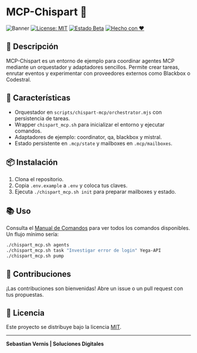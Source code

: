 # MCP-Chispart 🚀

![Banner](https://img.shields.io/badge/MCP--Chispart-Agentes%20en%20acci%C3%B3n-1e88e5?style=for-the-badge)
[![License: MIT](https://img.shields.io/badge/License-MIT-blue.svg)](LICENSE) [![Estado Beta](https://img.shields.io/badge/Estado-Beta-orange.svg)]() [![Hecho con ❤️](https://img.shields.io/badge/Hecho%20con-%E2%9D%A4-red.svg)]()

## 📝 Descripción

MCP-Chispart es un entorno de ejemplo para coordinar agentes MCP mediante un orquestador y adaptadores sencillos. Permite crear tareas, enrutar eventos y experimentar con proveedores externos como Blackbox o Codestral.

## 🚀 Características

- Orquestador en `scripts/chispart-mcp/orchestrator.mjs` con persistencia de tareas.
- Wrapper `chispart_mcp.sh` para inicializar el entorno y ejecutar comandos.
- Adaptadores de ejemplo: coordinator, qa, blackbox y mistral.
- Estado persistente en `.mcp/state` y mailboxes en `.mcp/mailboxes`.

## 📦 Instalación

1. Clona el repositorio.
2. Copia `.env.example` a `.env` y coloca tus claves.
3. Ejecuta `./chispart_mcp.sh init` para preparar mailboxes y estado.

## 📚 Uso

Consulta el [Manual de Comandos](COMMANDS.md) para ver todos los comandos disponibles. Un flujo mínimo sería:

```bash
./chispart_mcp.sh agents
./chispart_mcp.sh task "Investigar error de login" Yega-API
./chispart_mcp.sh pump
```

## 🤝 Contribuciones

¡Las contribuciones son bienvenidas! Abre un issue o un pull request con tus propuestas.

## 📄 Licencia

Este proyecto se distribuye bajo la licencia [MIT](LICENSE).

---
**Sebastian Vernis | Soluciones Digitales**


